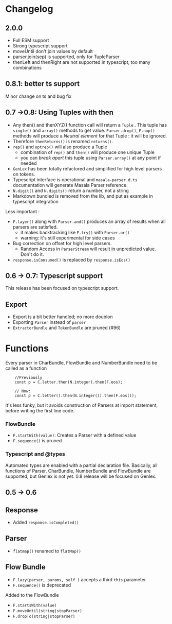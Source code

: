 Changelog
====

2.0.0
----

* Full ESM support
* Strong typescript support
* moveUntil don't join values by default
* parser.join(sep) is supported, only for TupleParser
* thenLeft and thenRight are not supported in typescript, too many combinations

0.8.1: better ts support
---

Minor change on ts and bug fix

0.7 ->0.8: Using Tuples with then
---

* Any then() and thenXYZ() function call will return a `Tuple` . This tuple has `single()` and `array()` methods to get value.
`Parser.drop()`, `F.nop()` methods will produce a *Neutral element* for that Tuple : it will be ignored.
* Therefore `thenReturns()` is renamed `returns()`.
* `rep()` and `optrep()` will also produce a Tuple
    - combination of `rep()` and `then()` will produce one unique Tuple
    - you can *break apart* this tuple using `Parser.array()` at any point if needed
* `GenLex` has been totally refactored and simplified for high level parsers on tokens.
* Typescript interface is operational and `masala-parser.d.ts` documentation will generate Masala Parser reference.
* `N.digit()` and `N.digits()` return a number, not a string
* Markdown bundled is removed from the lib, and put as example in typescript integration

Less important :

* `F.layer()` along with `Parser.and()` produces an array of results when all parsers are satisfied.
    - it makes backtracking like `F.try()` with `Parser.or()`
    - warning: it's still experimental for side cases
* Bug correction on offset for high level parsers.
    - Random Access in `ParserStream` will result in unpredicted value. Don't do it.
* `response.isConsumed()` is replaced by `response.isEos()`


0.6 -> 0.7: Typescript support
----

This release has been focused on typescript support.

## Export

* Export is a bit better handled; no more doublon
* Exporting `Parser` instead of `parser`
* `ExtractorBundle` and `TokenBundle` are pruned (#96) 

# Functions

Every parser in CharBundle, FlowBundle and NumberBundle need to be called as a function
    
        //Previously
        const p = C.letter.then(N.integer).then(F.eos);
        
        // Now:
        const p = C.letter().then(N.integer()).then(F.eos());
        
It's less funky, but it avoids construction of Parsers at import statement, before writing the first line code.        

### FlowBundle

* `F.startWith(value)`: Creates a Parser with a defined value
* `F.sequence()` is pruned


### Typescript and @types

Automated types are enabled with a partial declaration file. Basically, all functions of Parser, CharBundle, 
NumberBundle and FlowBundle are supported, but Genlex is not yet. 0.8 release will be focused on Genlex.



0.5 -> 0.6
----

## Response

* Added `response.isCompleted()`

## Parser

* `flatmap()` renamed to `flatMap()`

## Flow Bundle

* `F.lazy(parser, params, self )` accepts a third `this` parameter
* `F.sequence()` is deprecated


Added  to the FlowBundle

* `F.startsWith(value)`
* `F.moveUntil(string|stopParser)`
* `F.dropTo(string|stopParser)`







